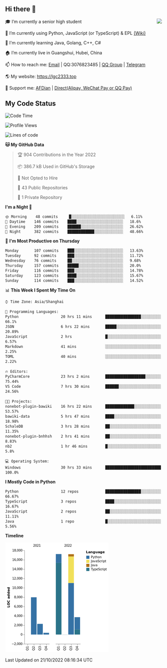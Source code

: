 ## Hi there 👋

<div width="50%">
<img align="right" src="https://github-readme-stats.vercel.app/api?username=lgc2333&show_icons=true" />
</div>

🎓 I’m currently a senior high student

📝 I’m currently using Python, JavaScript (or TypeScript) & EPL [(Wiki)](https://en.wikipedia.org/wiki/Easy_Programming_Language)

📒 I'm currently learning Java, Golang, C++, C#

🏠 I’m currently live in Guangshui, Hubei, China

📫 How to reach me: [Email](mailto:lgc2333@126.com) | QQ:3076823485 | [QQ Group](https://jq.qq.com/?_wv=1027&k=ktwOHdU2) | [Telegram](https://t.me/@lgc2333)

🌎 My website: <https://lgc2333.top>

🤝 Support me: [AFDian](https://afdian.net/@lgc2333) | [Direct(Alipay, WeChat Pay or QQ Pay)](https://s2.loli.net/2022/02/03/MLqe53BjWOAhpcF.png)

## My Code Status

<!--START_SECTION:waka-->
![Code Time](http://img.shields.io/badge/Code%20Time-815%20hrs%2022%20mins-blue)

![Profile Views](http://img.shields.io/badge/Profile%20Views-7-blue)

![Lines of code](https://img.shields.io/badge/From%20Hello%20World%20I%27ve%20Written-49%20Thousand%20lines%20of%20code-blue)

**🐱 My GitHub Data** 

> 🏆 904 Contributions in the Year 2022
 > 
> 📦 386.7 kB Used in GitHub's Storage 
 > 
> 🚫 Not Opted to Hire
 > 
> 📜 43 Public Repositories 
 > 
> 🔑 1 Private Repository 
 > 
**I'm a Night 🦉** 

```text
🌞 Morning    48 commits     █░░░░░░░░░░░░░░░░░░░░░░░░   6.11% 
🌆 Daytime    146 commits    ████░░░░░░░░░░░░░░░░░░░░░   18.6% 
🌃 Evening    209 commits    ██████░░░░░░░░░░░░░░░░░░░   26.62% 
🌙 Night      382 commits    ████████████░░░░░░░░░░░░░   48.66%

```
📅 **I'm Most Productive on Thursday** 

```text
Monday       107 commits    ███░░░░░░░░░░░░░░░░░░░░░░   13.63% 
Tuesday      92 commits     ███░░░░░░░░░░░░░░░░░░░░░░   11.72% 
Wednesday    76 commits     ██░░░░░░░░░░░░░░░░░░░░░░░   9.68% 
Thursday     157 commits    █████░░░░░░░░░░░░░░░░░░░░   20.0% 
Friday       116 commits    ███░░░░░░░░░░░░░░░░░░░░░░   14.78% 
Saturday     123 commits    ████░░░░░░░░░░░░░░░░░░░░░   15.67% 
Sunday       114 commits    ███░░░░░░░░░░░░░░░░░░░░░░   14.52%

```


📊 **This Week I Spent My Time On** 

```text
⌚︎ Time Zone: Asia/Shanghai

💬 Programming Languages: 
Python                   20 hrs 11 mins      ████████████████░░░░░░░░░   66.1% 
JSON                     6 hrs 22 mins       █████░░░░░░░░░░░░░░░░░░░░   20.89% 
JavaScript               2 hrs               █░░░░░░░░░░░░░░░░░░░░░░░░   6.57% 
Markdown                 41 mins             ░░░░░░░░░░░░░░░░░░░░░░░░░   2.25% 
TOML                     40 mins             ░░░░░░░░░░░░░░░░░░░░░░░░░   2.22%

🔥 Editors: 
PyCharmCore              23 hrs 2 mins       ██████████████████░░░░░░░   75.44% 
VS Code                  7 hrs 30 mins       ██████░░░░░░░░░░░░░░░░░░░   24.56%

🐱‍💻 Projects: 
nonebot-plugin-bawiki    16 hrs 22 mins      █████████████░░░░░░░░░░░░   53.57% 
bawiki-data              5 hrs 47 mins       ████░░░░░░░░░░░░░░░░░░░░░   18.98% 
SchaleDB                 3 hrs 28 mins       ██░░░░░░░░░░░░░░░░░░░░░░░   11.35% 
nonebot-plugin-bnhhsh    2 hrs 41 mins       ██░░░░░░░░░░░░░░░░░░░░░░░   8.83% 
nb2                      1 hr 46 mins        █░░░░░░░░░░░░░░░░░░░░░░░░   5.8%

💻 Operating System: 
Windows                  30 hrs 33 mins      █████████████████████████   100.0%

```

**I Mostly Code in Python** 

```text
Python                   12 repos            ████████████████░░░░░░░░░   66.67% 
TypeScript               3 repos             ████░░░░░░░░░░░░░░░░░░░░░   16.67% 
JavaScript               2 repos             ██░░░░░░░░░░░░░░░░░░░░░░░   11.11% 
Java                     1 repo              █░░░░░░░░░░░░░░░░░░░░░░░░   5.56%

```


**Timeline**

![Chart not found](https://raw.githubusercontent.com/lgc2333/lgc2333/main/charts/bar_graph.png) 


 Last Updated on 21/10/2022 08:16:34 UTC
<!--END_SECTION:waka-->
